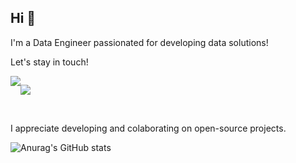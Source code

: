  ## Hi 👋

<p>I'm a Data Engineer passionated for developing data solutions!</p>

Let's stay in touch!

<div style="display: flex; flex-flow: row nowrap"> 
    <a href = "mailto:felipe.saint@gmail.com" target ="_blank"><svg xmlns="http://www.w3.org/2000/svg" viewBox="0 0 512 512" {style="font-size: 0.5rem"}><!--!Font Awesome Free 6.7.2 by @fontawesome - https://fontawesome.com License - https://fontawesome.com/license/free Copyright 2025 Fonticons, Inc.--><path d="M48 64C21.5 64 0 85.5 0 112c0 15.1 7.1 29.3 19.2 38.4L236.8 313.6c11.4 8.5 27 8.5 38.4 0L492.8 150.4c12.1-9.1 19.2-23.3 19.2-38.4c0-26.5-21.5-48-48-48L48 64zM0 176L0 384c0 35.3 28.7 64 64 64l384 0c35.3 0 64-28.7 64-64l0-208L294.4 339.2c-22.8 17.1-54 17.1-76.8 0L0 176z"/></svg></a>
        <a href="https://www.linkedin.com/in/felipen20" target="_blank"><img src="https://img.shields.io/badge/-LinkedIn-%230077B5?style=for-the-badge&logo=linkedin&logoColor=white" target="_blank"></a>
 
   [Ÿ HŸPE]: https://yhype.me
   [GitHub Profile Views Counter]: https://github.com/antonkomarev/github-profile-views-counter

   ![](https://komarev.com/ghpvc/?username=moreirafelipe)
  </div>

<br>

<p>I appreciate developing and colaborating on open-source projects.</p>

![Anurag's GitHub stats](https://github-readme-stats.vercel.app/api?username=moreirafelipe&show_icons=true&theme=dark)
</div>
